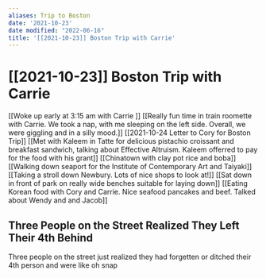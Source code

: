 ```yaml
---
aliases: Trip to Boston
date: '2021-10-23'
date modified: "2022-06-16"
title: '[[2021-10-23]] Boston Trip with Carrie'
---
```


# [[2021-10-23]] Boston Trip with Carrie
[[Woke up early at 3:15 am with Carrie ]]
[[Really fun time in train roomette with Carrie. We took a nap, with me sleeping on the left side. Overall, we were giggling and in a silly mood.]]
[[2021-10-24 Letter to Cory for Boston Trip]]
[[Met with Kaleem in Tatte for delicious pistachio croissant and breakfast sandwich, talking about Effective Altruism. Kaleem offerred to pay for the food with his grant]]
[[Chinatown with clay pot rice and boba]]
[[Walking down seaport for the Institute of Contemporary Art and Taiyaki]]
[[Taking a stroll down Newbury. Lots of nice shops to look at!]]
[[Sat down in front of park on really wide benches suitable for laying down]]
[[Eating Korean food with Cory and Carrie. Nice seafood pancakes and beef. Talked about Wendy and and Jacob]]

## Three People on the Street Realized They Left Their 4th Behind
Three people on the street just realized they had forgetten or ditched their 4th person and were like oh snap
